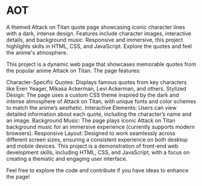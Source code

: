 # AOT
A themed Attack on Titan quote page showcasing iconic character lines with a dark, intense design. Features include character images, interactive details, and background music. Responsive and immersive, this project highlights skills in HTML, CSS, and JavaScript. Explore the quotes and feel the anime's atmosphere.

This project is a dynamic web page that showcases memorable quotes from the popular anime Attack on Titan. The page features:

Character-Specific Quotes: Displays famous quotes from key characters like Eren Yeager, Mikasa Ackerman, Levi Ackerman, and others.
Stylized Design: The page uses a custom CSS theme inspired by the dark and intense atmosphere of Attack on Titan, with unique fonts and color schemes to match the anime’s aesthetic.
Interactive Elements: Users can view detailed information about each quote, including the character’s name and an image.
Background Music: The page plays iconic Attack on Titan background music for an immersive experience (currently supports modern browsers).
Responsive Layout: Designed to work seamlessly across different screen sizes, ensuring a consistent experience on both desktop and mobile devices.
This project is a demonstration of front-end web development skills, including HTML, CSS, and JavaScript, with a focus on creating a thematic and engaging user interface.

Feel free to explore the code and contribute if you have ideas to enhance the page!
